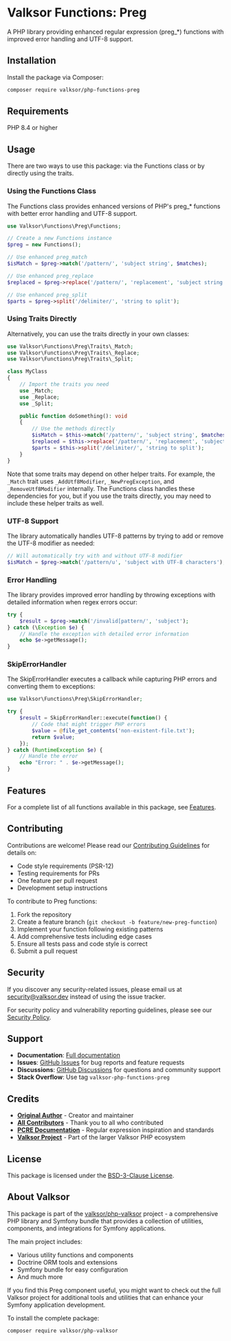 # Valksor Functions: Preg

A PHP library providing enhanced regular expression (preg_*) functions with improved error handling and UTF-8 support.

## Installation

Install the package via Composer:

```bash
composer require valksor/php-functions-preg
```

## Requirements

PHP 8.4 or higher

## Usage

There are two ways to use this package: via the Functions class or by directly using the traits.

### Using the Functions Class

The Functions class provides enhanced versions of PHP's preg_* functions with better error handling and UTF-8 support.

```php
use Valksor\Functions\Preg\Functions;

// Create a new Functions instance
$preg = new Functions();

// Use enhanced preg_match
$isMatch = $preg->match('/pattern/', 'subject string', $matches);

// Use enhanced preg_replace
$replaced = $preg->replace('/pattern/', 'replacement', 'subject string');

// Use enhanced preg_split
$parts = $preg->split('/delimiter/', 'string to split');
```

### Using Traits Directly

Alternatively, you can use the traits directly in your own classes:

```php
use Valksor\Functions\Preg\Traits\_Match;
use Valksor\Functions\Preg\Traits\_Replace;
use Valksor\Functions\Preg\Traits\_Split;

class MyClass
{
    // Import the traits you need
    use _Match;
    use _Replace;
    use _Split;

    public function doSomething(): void
    {
        // Use the methods directly
        $isMatch = $this->match('/pattern/', 'subject string', $matches);
        $replaced = $this->replace('/pattern/', 'replacement', 'subject string');
        $parts = $this->split('/delimiter/', 'string to split');
    }
}
```

Note that some traits may depend on other helper traits. For example, the `_Match` trait uses `_AddUtf8Modifier`, `_NewPregException`, and `_RemoveUtf8Modifier` internally. The Functions class handles these dependencies for you, but if you use the traits directly, you may need to include these helper traits as well.

### UTF-8 Support

The library automatically handles UTF-8 patterns by trying to add or remove the UTF-8 modifier as needed:

```php
// Will automatically try with and without UTF-8 modifier
$isMatch = $preg->match('/pattern/u', 'subject with UTF-8 characters');
```

### Error Handling

The library provides improved error handling by throwing exceptions with detailed information when regex errors occur:

```php
try {
    $result = $preg->match('/invalid[pattern/', 'subject');
} catch (\Exception $e) {
    // Handle the exception with detailed error information
    echo $e->getMessage();
}
```

### SkipErrorHandler

The SkipErrorHandler executes a callback while capturing PHP errors and converting them to exceptions:

```php
use Valksor\Functions\Preg\SkipErrorHandler;

try {
    $result = SkipErrorHandler::execute(function() {
        // Code that might trigger PHP errors
        $value = @file_get_contents('non-existent-file.txt');
        return $value;
    });
} catch (RuntimeException $e) {
    // Handle the error
    echo "Error: " . $e->getMessage();
}
```

## Features

For a complete list of all functions available in this package, see [Features](docs/features.md).


## Contributing

Contributions are welcome! Please read our [Contributing Guidelines](CONTRIBUTING.md) for details on:

- Code style requirements (PSR-12)
- Testing requirements for PRs
- One feature per pull request
- Development setup instructions

To contribute to Preg functions:

1. Fork the repository
2. Create a feature branch (`git checkout -b feature/new-preg-function`)
3. Implement your function following existing patterns
4. Add comprehensive tests including edge cases
5. Ensure all tests pass and code style is correct
6. Submit a pull request

## Security

If you discover any security-related issues, please email us at security@valksor.dev instead of using the issue tracker.

For security policy and vulnerability reporting guidelines, please see our [Security Policy](SECURITY.md).

## Support

- **Documentation**: [Full documentation](https://github.com/valksor/php-valksor)
- **Issues**: [GitHub Issues](https://github.com/valksor/php-valksor/issues) for bug reports and feature requests
- **Discussions**: [GitHub Discussions](https://github.com/valksor/php-valksor/discussions) for questions and community support
- **Stack Overflow**: Use tag `valksor-php-functions-preg`

## Credits

- **[Original Author](https://github.com/valksor)** - Creator and maintainer
- **[All Contributors](https://github.com/valksor/php-valksor/graphs/contributors)** - Thank you to all who contributed
- **[PCRE Documentation](https://www.pcre.org/)** - Regular expression inspiration and standards
- **[Valksor Project](https://github.com/valksor)** - Part of the larger Valksor PHP ecosystem

## License

This package is licensed under the [BSD-3-Clause License](LICENSE).

## About Valksor

This package is part of the [valksor/php-valksor](https://github.com/valksor/php-valksor) project - a comprehensive PHP library and Symfony bundle that provides a collection of utilities, components, and integrations for Symfony applications.

The main project includes:
- Various utility functions and components
- Doctrine ORM tools and extensions
- Symfony bundle for easy configuration
- And much more

If you find this Preg component useful, you might want to check out the full Valksor project for additional tools and utilities that can enhance your Symfony application development.

To install the complete package:

```bash
composer require valksor/php-valksor
```
